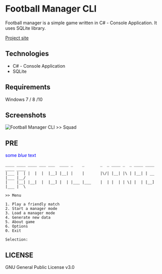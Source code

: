 Football Manager CLI
====================
Football manager is a simple game written in C# - Console Application. It uses SQLite library.

[Project site](http://karol-kiersnowski.prv.pl/projects.php?lang=en&theme=default#football-manager-cli)

Technologies
------------
* C# - Console Application
* SQLite

Requirements
------------
Windows 7 / 8 /10

Screenshots
-----------
![Football Manager CLI >> Squad](http://karol-kiersnowski.prv.pl/projects/football-manager-cli.png)

PRE
---
<span style="color:blue">some *blue* text</span>
```
____ ____ ____ ___ ___  ____ _    _       _  _ ____ _  _ ____ ____ ____ ____ 
|___ |  | |  |  |  |__] |__| |    |       |\/| |__| |\ | |__| | __ |___ |__/ 
|    |__| |__|  |  |__] |  | |___ |___    |  | |  | | \| |  | |__] |___ |  \ 

>> Menu

1. Play a friendly match
2. Start a manager mode
3. Load a manager mode
4. Generate new data
5. About game
6. Options
0. Exit

Selection: 
```

LICENSE
-------
GNU General Public License v3.0
